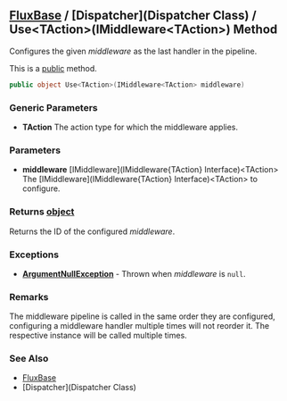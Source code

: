 [FluxBase](index) / [Dispatcher](Dispatcher Class) / Use\<TAction\>(IMiddleware\<TAction\>) Method
---------------------------------------------------------------------------------------------------

Configures the given _middleware_ as the last handler in the pipeline.

This is a [public](https://docs.microsoft.com/dotnet/csharp/language-reference/keywords/public) method.

```c#
public object Use<TAction>(IMiddleware<TAction> middleware)
```

### Generic Parameters
* __TAction__ The action type for which the middleware applies.

### Parameters
* __middleware__ [IMiddleware](IMiddleware{TAction} Interface)\<TAction\>  
The [IMiddleware](IMiddleware{TAction} Interface)\<TAction\> to configure.

### Returns [object](https://docs.microsoft.com/dotnet/api/system.object)
Returns the ID of the configured _middleware_.

### Exceptions
* __[ArgumentNullException](https://docs.microsoft.com/dotnet/api/system.argumentnullexception)__ - Thrown when _middleware_ is `null`.

### Remarks
The middleware pipeline is called in the same order they are configured, configuring a middleware handler multiple times will not reorder it. The respective instance will be called multiple times.

### See Also
* [FluxBase](index)
* [Dispatcher](Dispatcher Class)